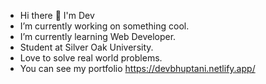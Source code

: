 - Hi there 👋 I'm Dev
- I’m currently working on something cool.
- I’m currently learning Web Developer.
- Student at Silver Oak University.
- Love to solve real world problems.
- You can see my portfolio https://devbhuptani.netlify.app/


<!---
DevBhuptani/DevBhuptani is a ✨ special ✨ repository because its `README.md` (this file) appears on your GitHub profile.
You can click the Preview link to take a look at your changes.
--->
